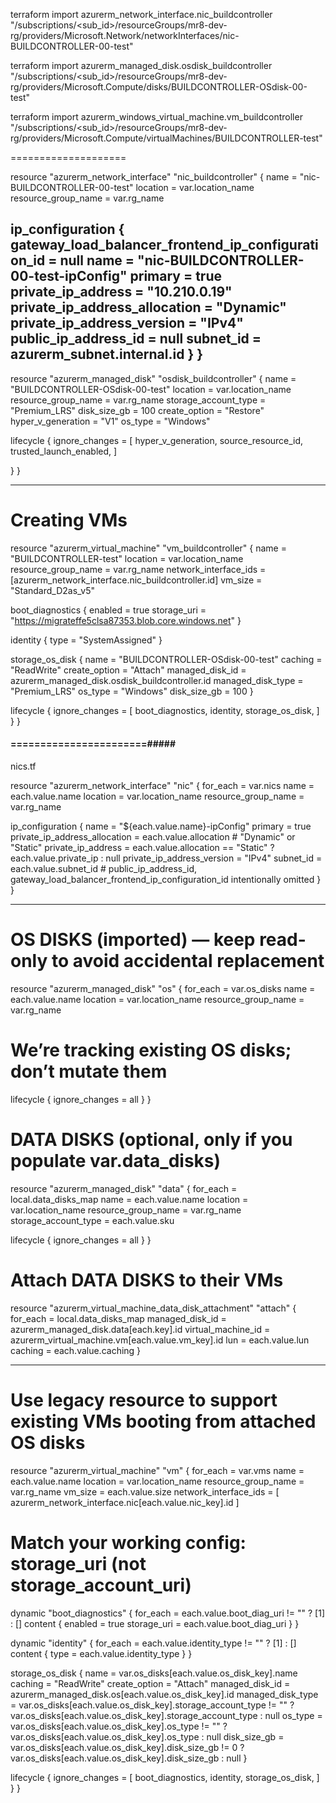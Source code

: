 terraform import azurerm_network_interface.nic_buildcontroller \
"/subscriptions/<sub_id>/resourceGroups/mr8-dev-rg/providers/Microsoft.Network/networkInterfaces/nic-BUILDCONTROLLER-00-test"


terraform import azurerm_managed_disk.osdisk_buildcontroller \
"/subscriptions/<sub_id>/resourceGroups/mr8-dev-rg/providers/Microsoft.Compute/disks/BUILDCONTROLLER-OSdisk-00-test"

terraform import azurerm_windows_virtual_machine.vm_buildcontroller \
"/subscriptions/<sub_id>/resourceGroups/mr8-dev-rg/providers/Microsoft.Compute/virtualMachines/BUILD­CONTROLLER-test"



====================

resource "azurerm_network_interface" "nic_buildcontroller" {
  name                = "nic-BUILDCONTROLLER-00-test"
  location            = var.location_name
  resource_group_name = var.rg_name

  ip_configuration {
    gateway_load_balancer_frontend_ip_configuration_id = null
    name                                               = "nic-BUILDCONTROLLER-00-test-ipConfig"
    primary                                            = true
    private_ip_address                                 = "10.210.0.19"
    private_ip_address_allocation                      = "Dynamic"
    private_ip_address_version                         = "IPv4"
    public_ip_address_id                               = null
    subnet_id                                          = azurerm_subnet.internal.id
  }
}
-------------------------

resource "azurerm_managed_disk" "osdisk_buildcontroller" {
  name                 = "BUILDCONTROLLER-OSdisk-00-test"
  location             = var.location_name
  resource_group_name  = var.rg_name
  storage_account_type = "Premium_LRS"
  disk_size_gb         = 100
  create_option        = "Restore"
  hyper_v_generation   = "V1"
  os_type              = "Windows"

  lifecycle {
    ignore_changes = [
      hyper_v_generation,
      source_resource_id,
      trusted_launch_enabled,
    ]

  }
}


---------------------------

# Creating VMs

resource "azurerm_virtual_machine" "vm_buildcontroller" {
  name                  = "BUILDCONTROLLER-test"
  location              = var.location_name
  resource_group_name   = var.rg_name
  network_interface_ids = [azurerm_network_interface.nic_buildcontroller.id]
  vm_size               = "Standard_D2as_v5"

  boot_diagnostics {
    enabled     = true
    storage_uri = "https://migrateffe5clsa87353.blob.core.windows.net"
  }

  identity {
    type = "SystemAssigned"
  }

  storage_os_disk {
    name              = "BUILDCONTROLLER-OSdisk-00-test"
    caching           = "ReadWrite"
    create_option     = "Attach"
    managed_disk_id   = azurerm_managed_disk.osdisk_buildcontroller.id
    managed_disk_type = "Premium_LRS"
    os_type           = "Windows"
    disk_size_gb      = 100
  }

  lifecycle {
    ignore_changes = [
      boot_diagnostics,
      identity,
      storage_os_disk,
    ]
  }
}

#### =======================#####


nics.tf

resource "azurerm_network_interface" "nic" {
  for_each            = var.nics
  name                = each.value.name
  location            = var.location_name
  resource_group_name = var.rg_name

  ip_configuration {
    name                          = "${each.value.name}-ipConfig"
    primary                       = true
    private_ip_address_allocation = each.value.allocation               # "Dynamic" or "Static"
    private_ip_address            = each.value.allocation == "Static" ? each.value.private_ip : null
    private_ip_address_version    = "IPv4"
    subnet_id                     = each.value.subnet_id
    # public_ip_address_id, gateway_load_balancer_frontend_ip_configuration_id intentionally omitted
  }
}

--------------------

# OS DISKS (imported) — keep read-only to avoid accidental replacement
resource "azurerm_managed_disk" "os" {
  for_each            = var.os_disks
  name                = each.value.name
  location            = var.location_name
  resource_group_name = var.rg_name

  # We’re tracking existing OS disks; don’t mutate them
  lifecycle {
    ignore_changes = all
  }
}

# DATA DISKS (optional, only if you populate var.data_disks)
resource "azurerm_managed_disk" "data" {
  for_each            = local.data_disks_map
  name                = each.value.name
  location            = var.location_name
  resource_group_name = var.rg_name
  storage_account_type = each.value.sku

  lifecycle {
    ignore_changes = all
  }
}

# Attach DATA DISKS to their VMs
resource "azurerm_virtual_machine_data_disk_attachment" "attach" {
  for_each           = local.data_disks_map
  managed_disk_id    = azurerm_managed_disk.data[each.key].id
  virtual_machine_id = azurerm_virtual_machine.vm[each.value.vm_key].id
  lun                = each.value.lun
  caching            = each.value.caching
}

-----------------------

# Use legacy resource to support existing VMs booting from attached OS disks
resource "azurerm_virtual_machine" "vm" {
  for_each              = var.vms
  name                  = each.value.name
  location              = var.location_name
  resource_group_name   = var.rg_name
  vm_size               = each.value.size
  network_interface_ids = [ azurerm_network_interface.nic[each.value.nic_key].id ]

  # Match your working config: storage_uri (not storage_account_uri)
  dynamic "boot_diagnostics" {
    for_each = each.value.boot_diag_uri != "" ? [1] : []
    content {
      enabled     = true
      storage_uri = each.value.boot_diag_uri
    }
  }

  dynamic "identity" {
    for_each = each.value.identity_type != "" ? [1] : []
    content {
      type = each.value.identity_type
    }
  }

  storage_os_disk {
    name              = var.os_disks[each.value.os_disk_key].name
    caching           = "ReadWrite"
    create_option     = "Attach"
    managed_disk_id   = azurerm_managed_disk.os[each.value.os_disk_key].id
    managed_disk_type = var.os_disks[each.value.os_disk_key].storage_account_type != "" ? var.os_disks[each.value.os_disk_key].storage_account_type : null
    os_type           = var.os_disks[each.value.os_disk_key].os_type != "" ? var.os_disks[each.value.os_disk_key].os_type : null
    disk_size_gb      = var.os_disks[each.value.os_disk_key].disk_size_gb != 0 ? var.os_disks[each.value.os_disk_key].disk_size_gb : null
  }

  lifecycle {
    ignore_changes = [
      boot_diagnostics,
      identity,
      storage_os_disk,
    ]
  }
}






